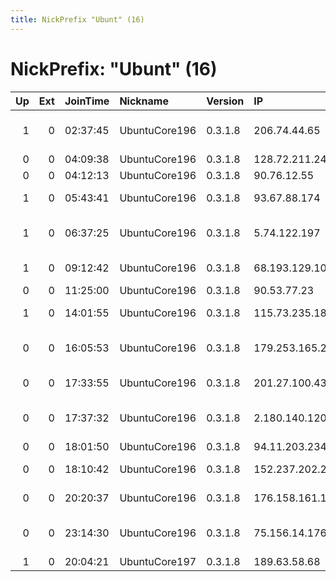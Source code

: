 ```yaml
---
title: NickPrefix "Ubunt" (16)
---
```


# NickPrefix: "Ubunt" (16)

|   Up |   Ext | JoinTime   | Nickname      | Version   | IP              | AS                                       | CC   |   ORp |   Dirp | OS    | Contact   |   eFamMembers |
|-----:|------:|:-----------|:--------------|:----------|:----------------|:-----------------------------------------|:-----|------:|-------:|:------|:----------|--------------:|
|    1 |     0 | 02:37:45   | UbuntuCore196 | 0.3.1.8   | 206.74.44.65    | Home Telephone Company, Inc.             | us   | 40777 |      0 | Linux | None      |             1 |
|    0 |     0 | 04:09:38   | UbuntuCore196 | 0.3.1.8   | 128.72.211.240  | VimpelCom                                | ru   | 35807 |      0 | Linux | None      |             1 |
|    0 |     0 | 04:12:13   | UbuntuCore196 | 0.3.1.8   | 90.76.12.55     | Orange                                   | fr   | 36783 |      0 | Linux | None      |             1 |
|    1 |     0 | 05:43:41   | UbuntuCore196 | 0.3.1.8   | 93.67.88.174    | Vodafone Italia S.p.A.                   | it   | 45889 |      0 | Linux | None      |             1 |
|    1 |     0 | 06:37:25   | UbuntuCore196 | 0.3.1.8   | 5.74.122.197    | Information Technology Company ITC       | ir   | 45057 |      0 | Linux | None      |             1 |
|    1 |     0 | 09:12:42   | UbuntuCore196 | 0.3.1.8   | 68.193.129.106  | Cablevision Systems Corp.                | us   | 44325 |      0 | Linux | None      |             1 |
|    0 |     0 | 11:25:00   | UbuntuCore196 | 0.3.1.8   | 90.53.77.23     | Orange                                   | fr   | 37005 |      0 | Linux | None      |             1 |
|    1 |     0 | 14:01:55   | UbuntuCore196 | 0.3.1.8   | 115.73.235.181  | Viettel Corporation                      | vn   | 42181 |      0 | Linux | None      |             1 |
|    0 |     0 | 16:05:53   | UbuntuCore196 | 0.3.1.8   | 179.253.165.227 | Brasil Telecom S/A - Filial Distrito Fed | br   | 39505 |      0 | Linux | None      |             1 |
|    0 |     0 | 17:33:55   | UbuntuCore196 | 0.3.1.8   | 201.27.100.43   | TELEFNICA BRASIL S.A                     | br   | 43371 |      0 | Linux | None      |             1 |
|    0 |     0 | 17:37:32   | UbuntuCore196 | 0.3.1.8   | 2.180.140.120   | Information Technology Company ITC       | ir   | 40797 |      0 | Linux | None      |             1 |
|    0 |     0 | 18:01:50   | UbuntuCore196 | 0.3.1.8   | 94.11.203.234   | Sky UK Limited                           | gb   | 44245 |      0 | Linux | None      |             1 |
|    0 |     0 | 18:10:42   | UbuntuCore196 | 0.3.1.8   | 152.237.202.215 | Telemar Norte Leste S.A.                 | br   | 42701 |      0 | Linux | None      |             1 |
|    0 |     0 | 20:20:37   | UbuntuCore196 | 0.3.1.8   | 176.158.161.177 | Bouygues Telecom SA                      | fr   | 42438 |      0 | Linux | None      |             1 |
|    0 |     0 | 23:14:30   | UbuntuCore196 | 0.3.1.8   | 75.156.14.176   | TELUS Communications Inc.                | ca   | 40685 |      0 | Linux | None      |             1 |
|    1 |     0 | 20:04:21   | UbuntuCore197 | 0.3.1.8   | 189.63.58.68    | CLARO S.A.                               | br   | 44843 |      0 | Linux | None      |             1 |
